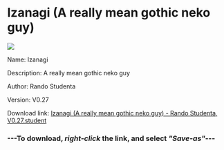 # Izanagi (A really mean gothic neko guy)

<img src = "https://raw.githubusercontent.com/Arbiter1223/Koukou-Gurashi-Custom-Students/master/Students/Files/Izanagi%20(A%20really%20mean%20gothic%20neko%20guy).png">

Name: Izanagi

Description: A really mean gothic neko guy

Author: Rando Studenta

Version: V0.27

Download link: <a href="https://raw.githubusercontent.com/Arbiter1223/Koukou-Gurashi-Custom-Students/master/Students/Files/Izanagi%20(A%20really%20mean%20gothic%20neko%20guy)%20-%20Rando%20Studenta%2C%20V0.27.student">Izanagi (A really mean gothic neko guy) - Rando Studenta, V0.27.student</a>

### ---**To download, _right-click_ the link, and select _"Save-as"_**---

